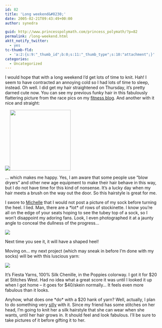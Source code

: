 ```yaml
---
id: 82
title: 'Long weekend&#8230;'
date: 2005-02-21T09:43:49+00:00
author: synedra

guid: http://www.princesspolymath.com/princess_polymath/?p=82
permalink: /long-weekend.html
aktt_notify_twitter:
  - yes
tc-thumb-fld:
  - 'a:2:{s:9:"_thumb_id";b:0;s:11:"_thumb_type";s:10:"attachment";}'
categories:
  - Uncategorized
---
```

I would hope that with a long weekend I&#8217;d get lots of time to knit. Hah! I seem to have contracted an annoying cold so I had lots of time to sleep, instead. Oh well. I did get my hair straightened on Thursday, it&#8217;s pretty darned cute now. You can see my previous funky hair in this fabulously flattering picture from the race pics on my [fitness blog](http://fitness.domestigirl.com/). And another with it nice and straight:
  
 ![](http://www.perlgoddess.com/blog/images/mehair.jpg)<img src="http://www.perlgoddess.com/blog/images/DSCN0531.JPG.jpg" height="200" />
  
&#8230; which makes me happy. Yes, I am aware that some people use &#8220;blow dryers&#8221; and other new age equipment to make their hair behave in this way, but I do not have time for this kind of nonsense. It&#8217;s a lucky day when my hair meets a brush on the way out the door. So this hairstyle is great for me.
  
I swore to [Michelle](http://fickleknitterfiend.blogspot.com) that I would not post a picture of my sock before turning the heel. I lied. Man, there are a \*lot\* of rows of stockinette. I know you&#8217;re all on the edge of your seats hoping to see the tubey top of a sock, so I won&#8217;t disappoint my adoring fans. Look, I even photographed it at a jaunty angle to conceal the dullness of the progress&#8230;
  
![](http://www.perlgoddess.com/blog/images/sock_5in.jpg)
  
Next time you see it, it will have a shaped heel!
  
Moving on&#8230; my next project (which may sneak in before I&#8217;m done with my socks) will be with this luscious yarn:
  
![](http://www.perlgoddess.com/blog/images/fiesta.jpg)
  
It&#8217;s Fiesta Yarns, 100% Silk Chenille, in the Poppies colorway. I got it for $20 at Stitches West. Had no idea what a great score it was until I looked it up when I got home &#8211; it goes for $40/skein normally&#8230; It feels even more fabulous than it looks.
  
Anyhow, what does one \*do\* with a $20 hank of yarn? Well, actually, I plan to do something very [silly](http://knitty.com/ISSUEfall04/PATThallowig.html) with it. Since my friend has some stitches on her head, I&#8217;m going to knit her a silk hairstyle that she can wear when she wants, until her hair grows in. It should feel and look fabulous. I&#8217;ll be sure to take pictures of it before gifting it to her.